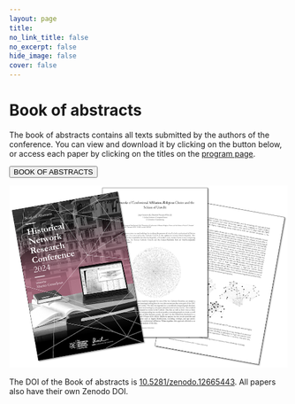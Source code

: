 ```yaml
---
layout: page
title: 
no_link_title: false 
no_excerpt: false 
hide_image: false
cover: false
---
```


# Book of abstracts

The book of abstracts contains all texts submitted by the authors of the conference. 
You can view and download it by clicking on the button below, or access each paper by clicking on the titles on the [program page](https://historicalnetworkresearch.github.io/lausanne/program/).

<button class="button button1" onclick="window.location.href='https://doi.org/10.5281/zenodo.12665443';">BOOK OF ABSTRACTS</button>

<a href="https://doi.org/10.5281/zenodo.12532492"><img src="https://raw.githubusercontent.com/historicalnetworkresearch/lausanne/master/img/bookofabstracts.png" style="width:600px"></a>

The DOI of the Book of abstracts is [10.5281/zenodo.12665443](https://doi.org/10.5281/zenodo.12665443). All papers also have their own Zenodo DOI.
